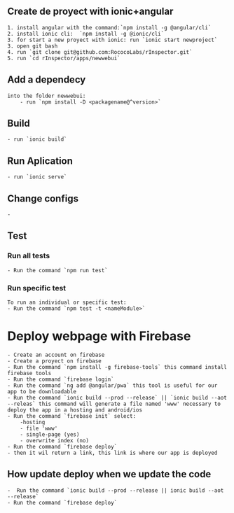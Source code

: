 ## Create de proyect with ionic+angular
    1. install angular with the command:`npm install -g @angular/cli`
    2. install ionic cli:  `npm install -g @ionic/cli`
    3. for start a new proyect with ionic: run `ionic start newproject`
    3. open git bash 
    4. run `git clone git@github.com:RococoLabs/rInspector.git`
    5. run `cd rInspector/apps/newwebui`

## Add a dependecy
    into the folder newwebui:
        - run `npm install -D <packagename@^version>`

## Build
    - run `ionic build`

## Run Aplication
    - run `ionic serve`

## Change configs
    -
## Test
### Run all tests
    - Run the command `npm run test`
### Run specific test
    To run an individual or specific test:
    - Run the command `npm test -t <nameModule>`

# Deploy webpage with Firebase
    - Create an account on firebase
    - Create a proyect on firebase
    - Run the command `npm install -g firebase-tools` this command install firebase tools
    - Run the command `firebase login` 
    - Run the command `ng add @angular/pwa` this tool is useful for our app to be downloadable
    - Run the command `ionic build --prod --release` || `ionic build --aot --releas` this command will generate a file named 'www' necessary to deploy the app in a hosting and android/ios
    - Run the command `firebase init` select:
        -hosting
		- file 'www'
		- single-page (yes)
		- overwrite index (no) 
    - Run the command `firebase deploy`
    - then it wil return a link, this link is where our app is deployed
## How update deploy when we update the code
    -  Run the command `ionic build --prod --release || ionic build --aot --release`
    - Run the command `firebase deploy`



